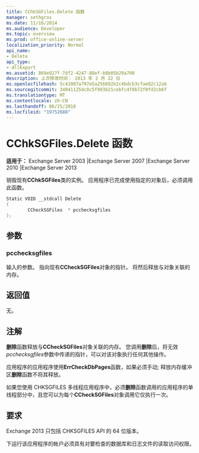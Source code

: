 ```yaml
---
title: CChkSGFiles.Delete 函数
manager: sethgros
ms.date: 11/16/2014
ms.audience: Developer
ms.topic: overview
ms.prod: office-online-server
localization_priority: Normal
api_name:
- Delete
api_type:
- dllExport
ms.assetid: 869e927f-7df2-4247-88ef-b8b05b29a700
description: 上次修改时间： 2013 年 2 月 22 日
ms.openlocfilehash: 5c41007a797e5a256692b2c4bdcb3cfae82c12ab
ms.sourcegitcommit: 34041125dc8c5f993b21cebfc4f8b72f0fd2cb6f
ms.translationtype: MT
ms.contentlocale: zh-CN
ms.lasthandoff: 06/25/2018
ms.locfileid: "19752688"
---
```

# <a name="cchksgfilesdelete-function"></a>CChkSGFiles.Delete 函数

**适用于：** Exchange Server 2003 |Exchange Server 2007 |Exchange Server 2010 |Exchange Server 2013
  
销毁现有**CChkSGFiles**类的实例。 应用程序已完成使用指定的对象后，必须调用此函数。 
  
```cs
Static VOID __stdcall Delete 
(
        CCheckSGFiles  * pcchecksgfiles
);

```

## <a name="parameters"></a>参数

### <a name="pcchecksgfiles"></a>pcchecksgfiles 
  
输入的参数。 指向现有**CCheckSGFiles**对象的指针。 将然后释放与对象关联的内存。 
    
## <a name="return-value"></a>返回值

无。
  
## <a name="remarks"></a>注解

**删除**函数释放与**CCheckSGFiles**对象关联的内存。 您调用**删除**后，将无效*pcchecksgfiles*参数中传递的指针，可以对该对象执行任何其他操作。 
  
应用程序的应用程序使用**ErrCheckDbPages**函数，如果必须手动; 释放内存缓冲区**删除**函数不将其释放。 
  
如果您使用 CHKSGFILES 多线程应用程序中，必须**删除**函数调用的应用程序的单线程部分中，且您可以为每个**CCheckSGFiles**对象调用它仅执行一次。 
  
## <a name="requirements"></a>要求

Exchange 2013 只包括 CHKSGFILES API 的 64 位版本。
  
下运行该应用程序的帐户必须具有对要检查的数据库和日志文件的读取访问权限。
  

